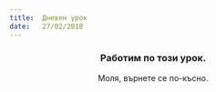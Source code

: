 ```yaml
---
title:  Дневен урок
date:   27/02/2018
---
```


### <center>Работим по този урок.</center>
<center>Моля, върнете се по-късно.</center>